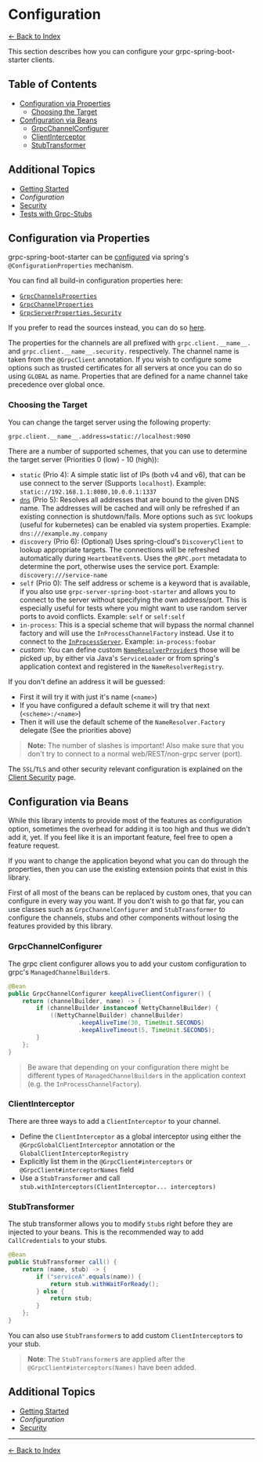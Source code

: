 # Configuration

[<- Back to Index](../index.md)

This section describes how you can configure your grpc-spring-boot-starter clients.

## Table of Contents <!-- omit in toc -->

- [Configuration via Properties](#configuration-via-properties)
  - [Choosing the Target](#choosing-the-target)
- [Configuration via Beans](#configuration-via-beans)
  - [GrpcChannelConfigurer](#grpcchannelconfigurer)
  - [ClientInterceptor](#clientinterceptor)
  - [StubTransformer](#stubtransformer)

## Additional Topics <!-- omit in toc -->

- [Getting Started](getting-started.md)
- *Configuration*
- [Security](security.md)
- [Tests with Grpc-Stubs](testing.md)

## Configuration via Properties

grpc-spring-boot-starter can be
[configured](https://docs.spring.io/spring-boot/docs/current/reference/html/boot-features-external-config.html) via
spring's `@ConfigurationProperties` mechanism.

You can find all build-in configuration properties here:

- [`GrpcChannelsProperties`](https://javadoc.io/page/net.devh/grpc-client-spring-boot-autoconfigure/latest/net/devh/boot/grpc/client/config/GrpcChannelsProperties.html)
- [`GrpcChannelProperties`](https://javadoc.io/page/net.devh/grpc-client-spring-boot-autoconfigure/latest/net/devh/boot/grpc/client/config/GrpcChannelProperties.html)
- [`GrpcServerProperties.Security`](https://static.javadoc.io/net.devh/grpc-client-spring-boot-autoconfigure/latest/net/devh/boot/grpc/client/config/GrpcChannelProperties.Security.html)

If you prefer to read the sources instead, you can do so
[here](https://github.com/yidongnan/grpc-spring-boot-starter/blob/master/grpc-client-spring-boot-autoconfigure/src/main/java/net/devh/boot/grpc/client/config/GrpcChannelProperties.java#L58).

The properties for the channels are all prefixed with `grpc.client.__name__.` and `grpc.client.__name__.security.`
respectively. The channel name is taken from the `@GrpcClient` annotation. If you wish to configure some options such as
trusted certificates for all servers at once you can do so using `GLOBAL` as name. Properties that are defined for a
name channel take precedence over global once.

### Choosing the Target

You can change the target server using the following property:

````properties
grpc.client.__name__.address=static://localhost:9090
````

There are a number of supported schemes, that you can use to determine the target server (Priorities 0 (low) - 10
(high)):

- `static` (Prio 4):
  A simple static list of IPs (both v4 and v6), that can be use connect to the server (Supports `localhost`).
  Example: `static://192.168.1.1:8080,10.0.0.1:1337`
- [`dns`](https://github.com/grpc/grpc-java/blob/master/core/src/main/java/io/grpc/internal/DnsNameResolver.java#L66) (Prio 5):
  Resolves all addresses that are bound to the given DNS name. The addresses will be cached and will only be refreshed
  if an existing connection is shutdown/fails. More options such as `SVC` lookups (useful for kubernetes) can be enabled
  via system properties.
  Example: `dns:///example.my.company`
- `discovery` (Prio 6):
  (Optional) Uses spring-cloud's `DiscoveryClient` to lookup appropriate targets. The connections will be refreshed
  automatically during `HeartbeatEvent`s. Uses the `gRPC.port` metadata to determine the port, otherwise uses the
  service port.
  Example: `discovery:///service-name`
- `self` (Prio 0):
  The self address or scheme is a keyword that is available, if you also use `grpc-server-spring-boot-starter` and
  allows you to connect to the server without specifying the own address/port. This is especially useful for tests
  where you might want to use random server ports to avoid conflicts.
  Example: `self` or `self:self`
- `in-process`:
  This is a special scheme that will bypass the normal channel factory and will use the `InProcessChannelFactory`
  instead. Use it to connect to the [`InProcessServer`](../server/configuration.md#enabling-the-inprocessserver).
  Example: `in-process:foobar`
- *custom*:
  You can define custom
  [`NameResolverProvider`s](https://javadoc.io/page/io.grpc/grpc-all/latest/io/grpc/NameResolverProvider.html) those
  will be picked up, by either via Java's `ServiceLoader` or from spring's application context and registered in
  the `NameResolverRegistry`.

If you don't define an address it will be guessed:

- First it will try it with just it's name (`<name>`)
- If you have configured a default scheme it will try that next (`<scheme>:/<name>`)
- Then it will use the default scheme of the `NameResolver.Factory` delegate (See the priorities above)

> **Note:** The number of slashes is important! Also make sure that you don't try to connect to a normal
> web/REST/non-grpc server (port).

The `SSL`/`TLS` and other security relevant configuration is explained on the [Client Security](security.md) page.

## Configuration via Beans

While this library intents to provide most of the features as configuration option, sometimes the overhead for adding it
is too high and thus we didn't add it, yet. If you feel like it is an important feature, feel free to open a feature
request.

If you want to change the application beyond what you can do through the properties, then you can use the existing
extension points that exist in this library.

First of all most of the beans can be replaced by custom ones, that you can configure in every way you want.
If you don't wish to go that far, you can use classes such as `GrpcChannelConfigurer` and `StubTransformer` to configure
the channels, stubs and other components without losing the features provided by this library.

### GrpcChannelConfigurer

The grpc client configurer allows you to add your custom configuration to grpc's `ManagedChannelBuilder`s.

````java
@Bean
public GrpcChannelConfigurer keepAliveClientConfigurer() {
    return (channelBuilder, name) -> {
        if (channelBuilder instanceof NettyChannelBuilder) {
            ((NettyChannelBuilder) channelBuilder)
                    .keepAliveTime(30, TimeUnit.SECONDS)
                    .keepAliveTimeout(5, TimeUnit.SECONDS);
        }
    };
}
````

> Be aware that depending on your configuration there might be different types of `ManagedChannelBuilder`s in the
> application context (e.g. the `InProcessChannelFactory`).

### ClientInterceptor

There are three ways to add a `ClientInterceptor` to your channel.

- Define the `ClientInterceptor` as a global interceptor using either the `@GrpcGlobalClientInterceptor` annotation or
  the `GlobalClientInterceptorRegistry`
- Explicitly list them in the `@GrpcClient#interceptors` or `@GrpcClient#interceptorNames` field
- Use a `StubTransformer` and call `stub.withInterceptors(ClientInterceptor... interceptors)`

### StubTransformer

The stub transformer allows you to modify `Stub`s right before they are injected to your beans.
This is the recommended way to add `CallCredentials` to your stubs.

````java
@Bean
public StubTransformer call() {
    return (name, stub) -> {
        if ("serviceA".equals(name)) {
            return stub.withWaitForReady();
        } else {
            return stub;
        }
    };
}
````

You can also use `StubTransformer`s to add custom `ClientInterceptor`s to your stub.

> **Note**: The `StubTransformer`s are applied after the  `@GrpcClient#interceptors(Names)` have been added.

## Additional Topics <!-- omit in toc -->

- [Getting Started](getting-started.md)
- *Configuration*
- [Security](security.md)

----------

[<- Back to Index](../index.md)
